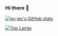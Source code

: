 ### Hi there 👋

[![py-jav's GitHub stats](https://github-readme-stats.vercel.app/api?username=py-jav&theme=vue-dark&show_icons=true)](https://github.com/py-jav-regen/github-readme-stats)

[![Top Langs](https://github-readme-stats.vercel.app/api/top-langs/?username=py-jav-regen&theme=vue-dark&show_icons=true&layout=compact)](https://github.com/py-jav-regen/github-readme-stats)

<!--
**py-jav/py-jav** is a ✨ _special_ ✨ repository because its `README.md` (this file) appears on your GitHub profile.

Here are some ideas to get you started:

- 🔭 I’m currently working on ...
- 🌱 I’m currently learning ...
- 👯 I’m looking to collaborate on ...
- 🤔 I’m looking for help with ...
- 💬 Ask me about ...
- 📫 How to reach me: ...
- 😄 Pronouns: ...
- ⚡ Fun fact: ...
-->
